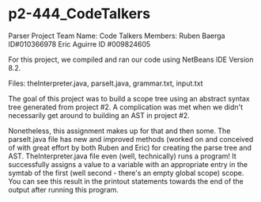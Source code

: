 # p2-444_CodeTalkers
Parser Project
Team Name: Code Talkers
Members: 
Ruben Baerga ID#010366978
Eric Aguirre ID #009824605

For this project, we compiled and ran our code using NetBeans IDE Version 8.2.

Files: theInterpreter.java, parseIt.java, grammar.txt, input.txt

The goal of this project was to build a scope tree using an abstract syntax tree
generated from project #2. A complication was met when we didn't necessarily 
get around to building an AST in project #2.

Nonetheless, this assignment makes up for that and then some.
The parseIt.java file  has new and improved methods (worked on and conceived 
of with great effort by both Ruben and Eric) for creating the parse tree and 
AST. TheInterpreter.java file even (well, technically) runs a program! 
It successfully assigns a value to a variable with an appropriate entry in the
symtab of the first (well second - there's an empty global scope) scope.
You can see this result in the printout statements towards the end of the output
after running this program.
